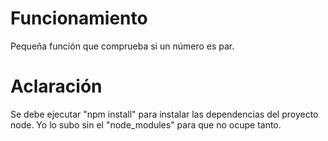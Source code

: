 # Funcionamiento

Pequeña función que comprueba si un número es par.

# Aclaración

Se debe ejecutar "npm install" para instalar las dependencias del proyecto node.
Yo lo subo sin el "node_modules" para que no ocupe tanto.
